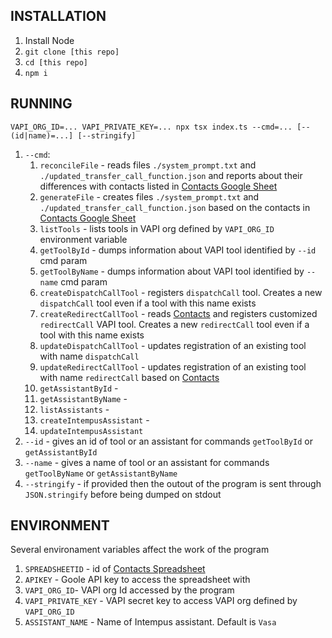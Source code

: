## INSTALLATION
1. Install Node
1. `git clone [this repo]`
1. `cd [this repo]`
1. `npm i`

## RUNNING
`VAPI_ORG_ID=... VAPI_PRIVATE_KEY=... npx tsx index.ts --cmd=... [--(id|name)=...] [--stringify]`
1. `--cmd`:
    1. `reconcileFile` - reads files `./system_prompt.txt` and `./updated_transfer_call_function.json` and reports about their differences with contacts listed in [Contacts Google Sheet](https://docs.google.com/spreadsheets/d/1SI3C0QGShrE1kTbxgPwldIi12MnKXM1wq42SiOmibyI/edit?gid=907085893#gid=907085893)
    1. `generateFile` - creates files `./system_prompt.txt` and `./updated_transfer_call_function.json` based on the contacts in [Contacts Google Sheet](https://docs.google.com/spreadsheets/d/1SI3C0QGShrE1kTbxgPwldIi12MnKXM1wq42SiOmibyI/edit?gid=907085893#gid=907085893)
    1. `listTools` - lists tools in VAPI org defined by `VAPI_ORG_ID` environment variable
    1. `getToolById` - dumps information about VAPI tool identified by `--id` cmd param
    1. `getToolByName` - dumps information about VAPI tool identified by `--name` cmd param
    1. `createDispatchCallTool` - registers `dispatchCall` tool. Creates a new `dispatchCall` tool even if a tool with this name exists
    1. `createRedirectCallTool` - reads [Contacts](https://docs.google.com/spreadsheets/d/1SI3C0QGShrE1kTbxgPwldIi12MnKXM1wq42SiOmibyI/edit?gid=907085893#gid=907085893) and registers customized `redirectCall` VAPI tool. Creates a new `redirectCall` tool even if a tool with this name exists
    1. `updateDispatchCallTool` - updates registration of an existing tool with name `dispatchCall`
    1. `updateRedirectCallTool` - updates registration of an existing tool with name `redirectCall` based on [Contacts](https://docs.google.com/spreadsheets/d/1SI3C0QGShrE1kTbxgPwldIi12MnKXM1wq42SiOmibyI/edit?gid=907085893#gid=907085893)
    1. `getAssistantById` - 
    1. `getAssistantByName` -
    1. `listAssistants` -
    1. `createIntempusAssistant` -
    1. `updateIntempusAssistant`
1. `--id` - gives an id of tool or an assistant for commands `getToolById` or `getAssistantById`
1. `--name` - gives a name of tool or an assistant for commands `getToolByName` or `getAssistantByName`
1. `--stringify` - if provided then the outout of the program is sent through `JSON.stringify` before being dumped on stdout

## ENVIRONMENT
Several environament variables affect the work of the program
1. `SPREADSHEETID` - id of [Contacts Spreadsheet](https://docs.google.com/spreadsheets/d/1SI3C0QGShrE1kTbxgPwldIi12MnKXM1wq42SiOmibyI/edit?gid=907085893#gid=907085893)
1. `APIKEY` - Goole API key to access the spreadsheet with
1. `VAPI_ORG_ID`- VAPI org Id accessed by the program 
1. `VAPI_PRIVATE_KEY` - VAPI secret key to access VAPI org defined by `VAPI_ORG_ID`
1. `ASSISTANT_NAME` - Name of Intempus assistant. Default is `Vasa`